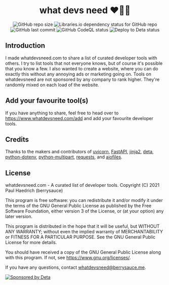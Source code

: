 <h1 align="center">what devs need ❤👨‍💻</h1>
<p align="center">
  <img alt="GitHub repo size" src="https://img.shields.io/github/repo-size/berrysauce/whatdevsneed">
  <img alt="Libraries.io dependency status for GitHub repo" src="https://img.shields.io/librariesio/github/berrysauce/whatdevsneed">
  <img alt="GitHub last commit" src="https://img.shields.io/github/last-commit/berrysauce/whatdevsneed">
  <img alt="GitHub CodeQL status" src="https://github.com/berrysauce/whatdevsneed/actions/workflows/codeql-analysis.yml/badge.svg">
  <img alt="Deploy to Deta status" src="https://github.com/berrysauce/whatdevsneed/actions/workflows/deploy.yml/badge.svg">
</p>

## Introduction
I made whatdevsneed.com to share a list of curated developer tools with others. I try to list tools that not everyone knows, but of course it's possible that you know a few. I also wanted to create a website, where you can do exactly this without any annoying ads or marketing going on. Tools on whatdevsneed are not sponsored by any company to rank higher. They're randomly mixed on each load of the website.

## Add your favourite tool(s)
If you have anything to share, feel free to head over to https://www.whatdevsneed.com/add and add your favourite developer tools.

## Credits
Thanks to the makers and contributors of [uvicorn](https://github.com/encode/uvicorn), [FastAPI](https://github.com/tiangolo/fastapi), [jinja2](https://github.com/pallets/jinja), [deta](https://www.deta.sh/), [python-dotenv](https://github.com/theskumar/python-dotenv), [python-multipart](https://github.com/andrew-d/python-multipart), [requests](https://github.com/psf/requests), and [aiofiles](https://github.com/Tinche/aiofiles).

## License
whatdevsneed.com - A curated list of developer tools.
Copyright (C) 2021 Paul Haedrich (berrysauce)

This program is free software: you can redistribute it and/or modify
it under the terms of the GNU General Public License as published by
the Free Software Foundation, either version 3 of the License, or
(at your option) any later version.

This program is distributed in the hope that it will be useful,
but WITHOUT ANY WARRANTY; without even the implied warranty of
MERCHANTABILITY or FITNESS FOR A PARTICULAR PURPOSE.  See the
GNU General Public License for more details.

You should have received a copy of the GNU General Public License
along with this program.  If not, see <https://www.gnu.org/licenses/>.

If you have any questions, contact whatdevsneed@berrysauce.me.

<a href="https://deta.sh/?ref=microletter" target="_blank"><img src="https://eu2.contabostorage.com/d74bc97ec80c4b13b7f1db8d39948228:brry-cdn/deta-sponsor/D3263D63-638F-46C3-B9AB-9DC7C5CAB9BC.jpeg" alt="Sponsored by Deta"></a>
